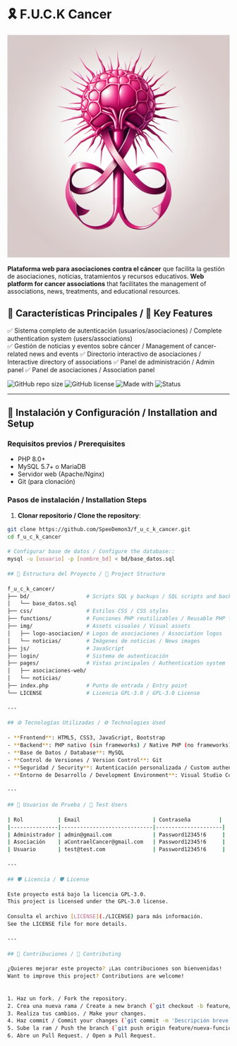 # 🎗️ F.U.C.K Cancer 

![Logo del Proyecto](img/logo-web.jpg)


**Plataforma web para asociaciones contra el cáncer** que facilita la gestión de asociaciones, noticias, tratamientos y recursos educativos.
**Web platform for cancer associations** that facilitates the management of associations, news, treatments, and educational resources.


## 🌟 Características Principales / 🌟 Key Features

✅ Sistema completo de autenticación (usuarios/asociaciones) / Complete authentication system (users/associations)  
✅ Gestión de noticias y eventos sobre cáncer / Management of cancer-related news and events 
✅ Directorio interactivo de asociaciones / Interactive directory of associations 
✅ Panel de administración / Admin panel 
✅ Panel de asociaciones / Association panel 

![GitHub repo size](https://img.shields.io/github/repo-size/SpeeDemon3/f_u_c_k_cancer)
![GitHub license](https://img.shields.io/github/license/SpeeDemon3/f_u_c_k_cancer?color=blue)
![Made with](https://img.shields.io/badge/PHP-8.0+-purple)
![Status](https://img.shields.io/badge/status-en%20desarrollo-yellow)

---

## 🚀 Instalación y Configuración / Installation and Setup

### Requisitos previos / Prerequisites
- PHP 8.0+
- MySQL 5.7+ o MariaDB
- Servidor web (Apache/Nginx)
- Git (para clonación)

### Pasos de instalación / Installation Steps

1. **Clonar repositorio / Clone the repository**:

```bash
git clone https://github.com/SpeeDemon3/f_u_c_k_cancer.git
cd f_u_c_k_cancer

# Configurar base de datos / Configure the database::
mysql -u [usuario] -p [nombre_bd] < bd/base_datos.sql

## 📁 Estructura del Proyecto / 📁 Project Structure

f_u_c_k_cancer/
├── bd/                  # Scripts SQL y backups / SQL scripts and backups
│   └── base_datos.sql
├── css/                 # Estilos CSS / CSS styles
├── functions/           # Funciones PHP reutilizables / Reusable PHP functions
├── img/                 # Assets visuales / Visual assets
│   ├── logo-asociacion/ # Logos de asociaciones / Association logos
│   └── noticias/        # Imágenes de noticias / News images
├── js/                  # JavaScript
├── login/               # Sistema de autenticación
├── pages/               # Vistas principales / Authentication system
│   ├── asociaciones-web/
│   └── noticias/
├── index.php            # Punto de entrada / Entry point
└── LICENSE              # Licencia GPL-3.0 / GPL-3.0 License

---

## ⚙️ Tecnologías Utilizadas / ⚙️ Technologies Used

- **Frontend**: HTML5, CSS3, JavaScript, Bootstrap
- **Backend**: PHP nativo (sin frameworks) / Native PHP (no frameworks)
- **Base de Datos / Database**: MySQL
- **Control de Versiones / Version Control**: Git
- **Seguridad / Security**: Autenticación personalizada / Custom authentication
- **Entorno de Desarrollo / Development Environment**: Visual Studio Code

---

## 👥 Usuarios de Prueba / 👥 Test Users

| Rol           | Email                       | Contraseña         |
|---------------|-----------------------------|---------------------|
| Administrador | admin@gmail.com             | Password12345!6     |
| Asociación    | aContraelCancer@gmail.com   | Password12345!6     |
| Usuario       | test@test.com               | Password12345!6     |

---

## 🛡️ Licencia / 🛡️ License

Este proyecto está bajo la licencia GPL-3.0.  
This project is licensed under the GPL-3.0 license.

Consulta el archivo [LICENSE](./LICENSE) para más información.
See the LICENSE file for more details.

---

## 🤝 Contribuciones / 🤝 Contributing

¿Quieres mejorar este proyecto? ¡Las contribuciones son bienvenidas!
Want to improve this project? Contributions are welcome!


1. Haz un fork. / Fork the repository.
2. Crea una nueva rama / Create a new branch (`git checkout -b feature/nueva-funcionalidad`).
3. Realiza tus cambios. / Make your changes.
4. Haz commit / Commit your changes (`git commit -m 'Descripción breve'`).
5. Sube la ram / Push the branch (`git push origin feature/nueva-funcionalidad`).
6. Abre un Pull Request. / Open a Pull Request.

